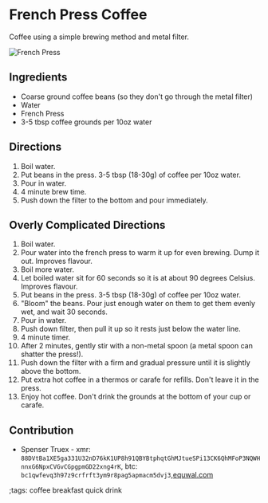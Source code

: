 # French Press Coffee

Coffee using a simple brewing method and metal filter.

![French Press](pix/french-press.webp)

## Ingredients

- Coarse ground coffee beans (so they don't go through the metal filter)
- Water
- French Press
- 3-5 tbsp coffee grounds per 10oz water

## Directions

1. Boil water.
2. Put beans in the press. 3-5 tbsp (18-30g) of coffee per 10oz water.
3. Pour in water.
4. 4 minute brew time.
5. Push down the filter to the bottom and pour immediately.

## Overly Complicated Directions

1. Boil water.
2. Pour water into the french press to warm it up for even
    brewing. Dump it out. Improves flavour.
3. Boil more water.
4. Let boiled water sit for 60 seconds so it is at about 90
   degrees Celsius. Improves flavour.
5. Put beans in the press. 3-5 tbsp (18-30g) of coffee per 10oz water.
6. "Bloom" the beans. Pour just enough water on them to get them evenly wet, and wait 30 seconds.
7. Pour in water.
8. Push down filter, then pull it up so it rests just below the water line.
9. 4 minute timer.
10. After 2 minutes, gently stir with a non-metal spoon (a metal spoon can shatter the press!).
11. Push down the filter with a firm and gradual pressure until it is slightly above the bottom.
12. Put extra hot coffee in a thermos or carafe for refills. Don't leave it in the press.
13. Enjoy hot coffee. Don't drink the grounds at the bottom of your cup or carafe.

## Contribution

- Spenser Truex - xmr: `88DVtBa1XE5ga331U32nD76kK1UP8h91QBYBtphqtGhMJtueSPi13CK6QhMFoP3NQWHnnxG6NpxCVGvCGpgpmGD22xng4rK`, btc: `bc1qwfevq3h97z9crfrft3ym9r8pag5apmacm5dvj3`,[equwal.com](https://equwal.com/donate.html)

;tags: coffee breakfast quick drink
